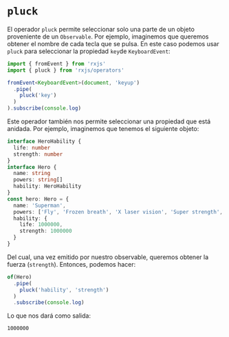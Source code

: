 # `pluck`

El operador `pluck` permite seleccionar solo una parte de un objeto proveniente de un `Observable`. Por ejemplo, imaginemos que queremos obtener el nombre de cada tecla que se pulsa. En este caso podemos usar `pluck` para seleccionar la propiedad `key`de `KeyboardEvent`:

```typescript
import { fromEvent } from 'rxjs'
import { pluck } from 'rxjs/operators'

fromEvent<KeyboardEvent>(document, 'keyup')
  .pipe(
    pluck('key')
  )
).subscribe(console.log)
```

Este operador también nos permite seleccionar una propiedad que está anidada. Por ejemplo, imaginemos que tenemos el siguiente objeto:

```typescript
interface HeroHability {
  life: number
  strength: number
}
interface Hero {
  name: string
  powers: string[]
  hability: HeroHability
}
const hero: Hero = {
  name: 'Superman',
  powers: ['Fly', 'Frozen breath', 'X laser vision', 'Super strength', 'Super velocity'],
  hability: {
    life: 1000000,
    strength: 1000000
  }
}
```

Del cual, una vez emitido por nuestro observable, queremos obtener la fuerza (`strength`). Entonces, podemos hacer:

```typescript
of(Hero)
  .pipe(
    pluck('hability', 'strength')
  )
  .subscribe(console.log)
```

Lo que nos dará como salida:

```
1000000
```